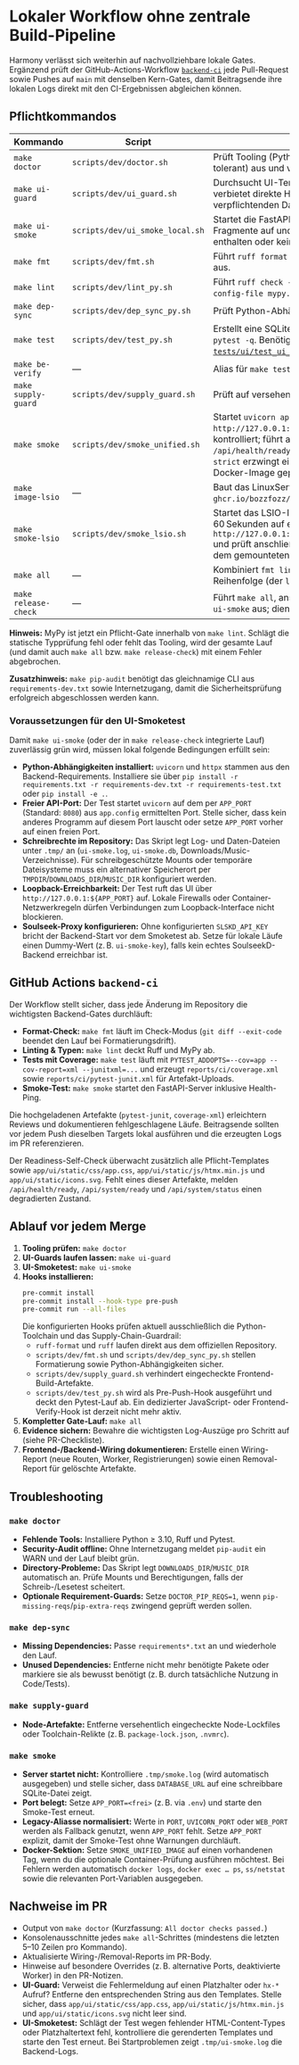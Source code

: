 # Lokaler Workflow ohne zentrale Build-Pipeline

Harmony verlässt sich weiterhin auf nachvollziehbare lokale Gates. Ergänzend prüft der GitHub-Actions-Workflow [`backend-ci`](../../.github/workflows/ci.yml) jede Pull-Request sowie Pushes auf `main` mit denselben Kern-Gates, damit Beitragsende ihre lokalen Logs direkt mit den CI-Ergebnissen abgleichen können.

## Pflichtkommandos

| Kommando                  | Script                              | Zweck |
| ------------------------- | ----------------------------------- | ----- |
| `make doctor`             | `scripts/dev/doctor.sh`             | Prüft Tooling (Python, Ruff, Pytest), führt `pip check`/`pip-audit` (offline-tolerant) aus und verifiziert `/downloads` & `/music` mit Schreib-/Lesetest. |
| `make ui-guard`           | `scripts/dev/ui_guard.sh`           | Durchsucht UI-Templates und statische Assets nach Platzhaltern, verbietet direkte HTMX-Aufrufe auf `/api/...` und prüft, dass die verpflichtenden Dateien unter `app/ui/static/` existieren. |
| `make ui-smoke`           | `scripts/dev/ui_smoke_local.sh`     | Startet die FastAPI-App lokal, ruft `/live`, `/ui` sowie exemplarische Fragmente auf und bricht ab, wenn die HTML-Antworten Platzhalter enthalten oder kein `text/html` liefern. |
| `make fmt`                | `scripts/dev/fmt.sh`                | Führt `ruff format` und Import-Sortierung (`ruff check --select I --fix`) aus. |
| `make lint`               | `scripts/dev/lint_py.sh`            | Führt `ruff check --output-format=concise .` und `mypy app tests --config-file mypy.ini` aus. |
| `make dep-sync`           | `scripts/dev/dep_sync_py.sh`        | Prüft Python-Abhängigkeiten auf fehlende oder ungenutzte Pakete. |
| `make test`               | `scripts/dev/test_py.sh`            | Erstellt eine SQLite-Testdatenbank unter `.tmp/test.db` und startet `pytest -q`. Benötigt Node.js ≥ 18 für den UI-Bootstrap-Test [`tests/ui/test_ui_bootstrap.py`](../../tests/ui/test_ui_bootstrap.py). |
| `make be-verify`          | —                                   | Alias für `make test`; dient als explizites Backend-Gate im `make all`-Lauf. |
| `make supply-guard`       | `scripts/dev/supply_guard.sh`       | Prüft auf versehentlich eingecheckte Node-Build-Artefakte. |
| `make smoke`              | `scripts/dev/smoke_unified.sh`      | Startet `uvicorn app.main:app`, pingt bis zu 60 Sekunden `http://127.0.0.1:${APP_PORT}${SMOKE_PATH}` und beendet den Prozess kontrolliert; führt anschließend einen optionalen Readiness-Ping gegen `/api/health/ready?verbose=1` aus (`SMOKE_READY_CHECK=warn` standard, `strict` erzwingt einen Fehler). Optional wird ein vorhandenes Unified-Docker-Image geprüft. |
| `make image-lsio`         | —                                   | Baut das LinuxServer.io-kompatible Image `ghcr.io/bozzfozz/harmony:lsio` anhand von `docker/Dockerfile.lsio`. |
| `make smoke-lsio`         | `scripts/dev/smoke_lsio.sh`         | Startet das LSIO-Image in einem temporären Container, wartet bis zu 60 Sekunden auf einen erfolgreichen Healthcheck gegen `http://127.0.0.1:${HARMONY_LSIO_SMOKE_PORT:-18080}/api/health/ready` und prüft anschließend, dass `/config/harmony.db` im Container sowie auf dem gemounteten Host-Pfad existiert. |
| `make all`                | —                                   | Kombiniert `fmt lint dep-sync be-verify supply-guard smoke` in fester Reihenfolge (der `lint`-Schritt umfasst Ruff und MyPy). |
| `make release-check`      | —                                   | Führt `make all`, anschließend `make docs-verify`, `make pip-audit` und `make ui-smoke` aus; dient als finales Release-Gate. |

**Hinweis:** MyPy ist jetzt ein Pflicht-Gate innerhalb von `make lint`. Schlägt die statische Typprüfung fehl oder fehlt das Tooling, wird der gesamte Lauf (und damit auch `make all` bzw. `make release-check`) mit einem Fehler abgebrochen.

**Zusatzhinweis:** `make pip-audit` benötigt das gleichnamige CLI aus `requirements-dev.txt` sowie Internetzugang, damit die Sicherheitsprüfung erfolgreich abgeschlossen werden kann.

### Voraussetzungen für den UI-Smoketest

Damit `make ui-smoke` (oder der in `make release-check` integrierte Lauf) zuverlässig grün wird, müssen lokal folgende Bedingungen erfüllt sein:

- **Python-Abhängigkeiten installiert:** `uvicorn` und `httpx` stammen aus den Backend-Requirements. Installiere sie über `pip install -r requirements.txt -r requirements-dev.txt -r requirements-test.txt` oder `pip install -e .`.
- **Freier API-Port:** Der Test startet `uvicorn` auf dem per `APP_PORT` (Standard: `8080`) aus `app.config` ermittelten Port. Stelle sicher, dass kein anderes Programm auf diesem Port lauscht oder setze `APP_PORT` vorher auf einen freien Port.
- **Schreibrechte im Repository:** Das Skript legt Log- und Daten-Dateien unter `.tmp/` an (`ui-smoke.log`, `ui-smoke.db`, Downloads/Music-Verzeichnisse). Für schreibgeschützte Mounts oder temporäre Dateisysteme muss ein alternativer Speicherort per `TMPDIR`/`DOWNLOADS_DIR`/`MUSIC_DIR` konfiguriert werden.
- **Loopback-Erreichbarkeit:** Der Test ruft das UI über `http://127.0.0.1:${APP_PORT}` auf. Lokale Firewalls oder Container-Netzwerkregeln dürfen Verbindungen zum Loopback-Interface nicht blockieren.
- **Soulseek-Proxy konfigurieren:** Ohne konfigurierten `SLSKD_API_KEY` bricht der Backend-Start vor dem Smoketest ab. Setze für lokale Läufe einen Dummy-Wert (z. B. `ui-smoke-key`), falls kein echtes SoulseekD-Backend erreichbar ist.

## GitHub Actions `backend-ci`

Der Workflow stellt sicher, dass jede Änderung im Repository die wichtigsten Backend-Gates durchläuft:

- **Format-Check:** `make fmt` läuft im Check-Modus (`git diff --exit-code` beendet den Lauf bei Formatierungsdrift).
- **Linting & Typen:** `make lint` deckt Ruff und MyPy ab.
- **Tests mit Coverage:** `make test` läuft mit `PYTEST_ADDOPTS=--cov=app --cov-report=xml --junitxml=...` und erzeugt `reports/ci/coverage.xml` sowie `reports/ci/pytest-junit.xml` für Artefakt-Uploads.
- **Smoke-Test:** `make smoke` startet den FastAPI-Server inklusive Health-Ping.

Die hochgeladenen Artefakte (`pytest-junit`, `coverage-xml`) erleichtern Reviews und dokumentieren fehlgeschlagene Läufe. Beitragsende sollten vor jedem Push dieselben Targets lokal ausführen und die erzeugten Logs im PR referenzieren.

Der Readiness-Self-Check überwacht zusätzlich alle Pflicht-Templates sowie `app/ui/static/css/app.css`, `app/ui/static/js/htmx.min.js` und `app/ui/static/icons.svg`. Fehlt eines dieser Artefakte, melden `/api/health/ready`, `/api/system/ready` und `/api/system/status` einen degradierten Zustand.

## Ablauf vor jedem Merge

1. **Tooling prüfen:** `make doctor`
2. **UI-Guards laufen lassen:** `make ui-guard`
3. **UI-Smoketest:** `make ui-smoke`
4. **Hooks installieren:**
   ```bash
   pre-commit install
   pre-commit install --hook-type pre-push
   pre-commit run --all-files
   ```
   Die konfigurierten Hooks prüfen aktuell ausschließlich die Python-Toolchain und das Supply-Chain-Guardrail:
   - `ruff-format` und `ruff` laufen direkt aus dem offiziellen Repository.
   - `scripts/dev/fmt.sh` und `scripts/dev/dep_sync_py.sh` stellen Formatierung sowie Python-Abhängigkeiten sicher.
   - `scripts/dev/supply_guard.sh` verhindert eingecheckte Frontend-Build-Artefakte.
   - `scripts/dev/test_py.sh` wird als Pre-Push-Hook ausgeführt und deckt den Pytest-Lauf ab.
   Ein dedizierter JavaScript- oder Frontend-Verify-Hook ist derzeit nicht mehr aktiv.
5. **Kompletter Gate-Lauf:** `make all`
6. **Evidence sichern:** Bewahre die wichtigsten Log-Auszüge pro Schritt auf (siehe PR-Checkliste).
7. **Frontend-/Backend-Wiring dokumentieren:** Erstelle einen Wiring-Report (neue Routen, Worker, Registrierungen) sowie einen Removal-Report für gelöschte Artefakte.

## Troubleshooting

### `make doctor`
- **Fehlende Tools:** Installiere Python ≥ 3.10, Ruff und Pytest.
- **Security-Audit offline:** Ohne Internetzugang meldet `pip-audit` ein WARN und der Lauf bleibt grün.
- **Directory-Probleme:** Das Skript legt `DOWNLOADS_DIR`/`MUSIC_DIR` automatisch an. Prüfe Mounts und Berechtigungen, falls der Schreib-/Lesetest scheitert.
- **Optionale Requirement-Guards:** Setze `DOCTOR_PIP_REQS=1`, wenn `pip-missing-reqs`/`pip-extra-reqs` zwingend geprüft werden sollen.

### `make dep-sync`
- **Missing Dependencies:** Passe `requirements*.txt` an und wiederhole den Lauf.
- **Unused Dependencies:** Entferne nicht mehr benötigte Pakete oder markiere sie als bewusst benötigt (z. B. durch tatsächliche Nutzung in Code/Tests).

### `make supply-guard`
- **Node-Artefakte:** Entferne versehentlich eingecheckte Node-Lockfiles oder Toolchain-Relikte (z. B. `package-lock.json`, `.nvmrc`).

### `make smoke`
- **Server startet nicht:** Kontrolliere `.tmp/smoke.log` (wird automatisch ausgegeben) und stelle sicher, dass `DATABASE_URL` auf eine schreibbare SQLite-Datei zeigt.
- **Port belegt:** Setze `APP_PORT=<frei>` (z. B. via `.env`) und starte den Smoke-Test erneut.
- **Legacy-Aliasse normalisiert:** Werte in `PORT`, `UVICORN_PORT` oder `WEB_PORT` werden als Fallback genutzt, wenn `APP_PORT` fehlt. Setze `APP_PORT` explizit, damit der Smoke-Test ohne Warnungen durchläuft.
- **Docker-Sektion:** Setze `SMOKE_UNIFIED_IMAGE` auf einen vorhandenen Tag, wenn du die optionale Container-Prüfung ausführen möchtest. Bei Fehlern werden automatisch `docker logs`, `docker exec … ps`, `ss/netstat` sowie die relevanten Port-Variablen ausgegeben.

## Nachweise im PR

- Output von `make doctor` (Kurzfassung: `All doctor checks passed.`)
- Konsolenausschnitte jedes `make all`-Schrittes (mindestens die letzten 5–10 Zeilen pro Kommando).
- Aktualisierte Wiring-/Removal-Reports im PR-Body.
- Hinweise auf besondere Overrides (z. B. alternative Ports, deaktivierte Worker) in den PR-Notizen.
- **UI-Guard:** Verweist die Fehlermeldung auf einen Platzhalter oder `hx-*` Aufruf? Entferne den entsprechenden String aus den Templates. Stelle sicher, dass `app/ui/static/css/app.css`, `app/ui/static/js/htmx.min.js` und `app/ui/static/icons.svg` nicht leer sind.
- **UI-Smoketest:** Schlägt der Test wegen fehlender HTML-Content-Types oder Platzhaltertext fehl, kontrolliere die gerenderten Templates und starte den Test erneut. Bei Startproblemen zeigt `.tmp/ui-smoke.log` die Backend-Logs.
